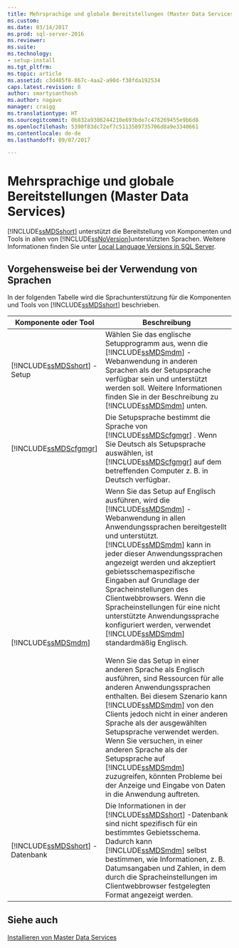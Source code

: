 ```yaml
---
title: Mehrsprachige und globale Bereitstellungen (Master Data Services) | Microsoft-Dokumentation
ms.custom: 
ms.date: 03/14/2017
ms.prod: sql-server-2016
ms.reviewer: 
ms.suite: 
ms.technology:
- setup-install
ms.tgt_pltfrm: 
ms.topic: article
ms.assetid: c3d485f8-867c-4aa2-a90d-f38fda192534
caps.latest.revision: 8
author: smartysanthosh
ms.author: nagavo
manager: craigg
ms.translationtype: HT
ms.sourcegitcommit: 0b832a9306244210e693bde7c476269455e9b6d8
ms.openlocfilehash: 5390f83dc72ef7c5113589735706d8a9e3340661
ms.contentlocale: de-de
ms.lasthandoff: 09/07/2017

---
```

# <a name="multi-lingual-and-global-deployments-master-data-services"></a>Mehrsprachige und globale Bereitstellungen (Master Data Services)
  [!INCLUDE[ssMDSshort](../../includes/ssmdsshort-md.md)] unterstützt die Bereitstellung von Komponenten und Tools in allen von [!INCLUDE[ssNoVersion](../../includes/ssnoversion-md.md)]unterstützten Sprachen. Weitere Informationen finden Sie unter [Local Language Versions in SQL Server](../../sql-server/install/local-language-versions-in-sql-server.md).  
  
## <a name="how-languages-are-used"></a>Vorgehensweise bei der Verwendung von Sprachen  
 In der folgenden Tabelle wird die Sprachunterstützung für die Komponenten und Tools von [!INCLUDE[ssMDSshort](../../includes/ssmdsshort-md.md)] beschrieben.  
  
|Komponente oder Tool|Beschreibung|  
|-----------------------|-----------------|  
|[!INCLUDE[ssMDSshort](../../includes/ssmdsshort-md.md)] -Setup|Wählen Sie das englische Setupprogramm aus, wenn die [!INCLUDE[ssMDSmdm](../../includes/ssmdsmdm-md.md)] -Webanwendung in anderen Sprachen als der Setupsprache verfügbar sein und unterstützt werden soll. Weitere Informationen finden Sie in der Beschreibung zu [!INCLUDE[ssMDSmdm](../../includes/ssmdsmdm-md.md)] unten.|  
|[!INCLUDE[ssMDScfgmgr](../../includes/ssmdscfgmgr-md.md)]|Die Setupsprache bestimmt die Sprache von [!INCLUDE[ssMDScfgmgr](../../includes/ssmdscfgmgr-md.md)] . Wenn Sie Deutsch als Setupsprache auswählen, ist [!INCLUDE[ssMDScfgmgr](../../includes/ssmdscfgmgr-md.md)] auf dem betreffenden Computer z. B. in Deutsch verfügbar.|  
|[!INCLUDE[ssMDSmdm](../../includes/ssmdsmdm-md.md)]|Wenn Sie das Setup auf Englisch ausführen, wird die [!INCLUDE[ssMDSmdm](../../includes/ssmdsmdm-md.md)] -Webanwendung in allen Anwendungssprachen bereitgestellt und unterstützt. [!INCLUDE[ssMDSmdm](../../includes/ssmdsmdm-md.md)] kann in jeder dieser Anwendungssprachen angezeigt werden und akzeptiert gebietsschemaspezifische Eingaben auf Grundlage der Spracheinstellungen des Clientwebbrowsers. Wenn die Spracheinstellungen für eine nicht unterstützte Anwendungssprache konfiguriert werden, verwendet [!INCLUDE[ssMDSmdm](../../includes/ssmdsmdm-md.md)] standardmäßig Englisch.<br /><br /> Wenn Sie das Setup in einer anderen Sprache als Englisch ausführen, sind Ressourcen für alle anderen Anwendungssprachen enthalten. Bei diesem Szenario kann [!INCLUDE[ssMDSmdm](../../includes/ssmdsmdm-md.md)] von den Clients jedoch nicht in einer anderen Sprache als der ausgewählten Setupsprache verwendet werden. Wenn Sie versuchen, in einer anderen Sprache als der Setupsprache auf [!INCLUDE[ssMDSmdm](../../includes/ssmdsmdm-md.md)] zuzugreifen, könnten Probleme bei der Anzeige und Eingabe von Daten in die Anwendung auftreten.|  
|[!INCLUDE[ssMDSshort](../../includes/ssmdsshort-md.md)] -Datenbank|Die Informationen in der [!INCLUDE[ssMDSshort](../../includes/ssmdsshort-md.md)] -Datenbank sind nicht spezifisch für ein bestimmtes Gebietsschema. Dadurch kann [!INCLUDE[ssMDSmdm](../../includes/ssmdsmdm-md.md)] selbst bestimmen, wie Informationen, z. B. Datumsangaben und Zahlen, in dem durch die Spracheinstellungen im Clientwebbrowser festgelegten Format angezeigt werden.|  
  
## <a name="see-also"></a>Siehe auch  
 [Installieren von Master Data Services](../../master-data-services/install-windows/install-master-data-services.md)  
  
  
